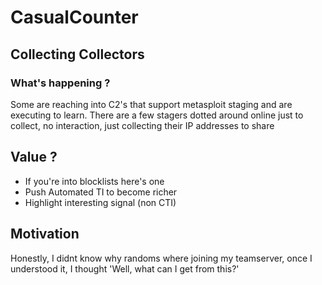 # CasualCounter
**Collecting Collectors**
---

### What's happening ?
Some are reaching into C2's that support metasploit staging and are executing to learn. 
There are a few stagers dotted around online just to collect, no interaction, just collecting their IP addresses to share

## Value ?
- If you're into blocklists here's one 
- Push Automated TI to become richer
- Highlight interesting signal (non CTI)


## Motivation 
Honestly, I didnt know why randoms where joining my teamserver, once I understood it, I thought 'Well, what can I get from this?'



